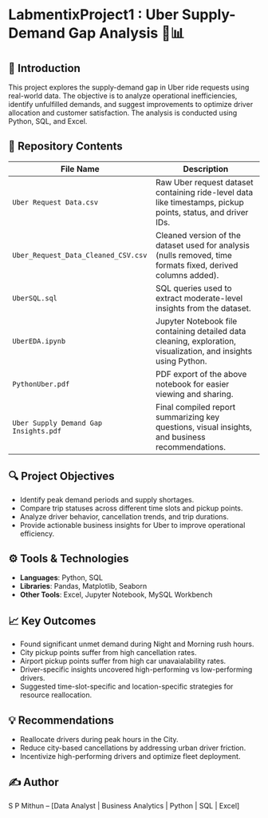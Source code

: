 # LabmentixProject1 : Uber Supply-Demand Gap Analysis 🚖📊

## 📌 Introduction

This project explores the supply-demand gap in Uber ride requests using real-world data. The objective is to analyze operational inefficiencies, identify unfulfilled demands, and suggest improvements to optimize driver allocation and customer satisfaction. The analysis is conducted using Python, SQL, and Excel.

## 📂 Repository Contents

| File Name                             | Description                                                                                                     |
| ------------------------------------- | --------------------------------------------------------------------------------------------------------------- |
| `Uber Request Data.csv`               | Raw Uber request dataset containing ride-level data like timestamps, pickup points, status, and driver IDs.     |
| `Uber_Request_Data_Cleaned_CSV.csv`   | Cleaned version of the dataset used for analysis (nulls removed, time formats fixed, derived columns added).    |
| `UberSQL.sql`                         | SQL queries used to extract moderate-level insights from the dataset.                                           |
| `UberEDA.ipynb`                       | Jupyter Notebook file containing detailed data cleaning, exploration, visualization, and insights using Python. |
| `PythonUber.pdf`                      | PDF export of the above notebook for easier viewing and sharing.                                                |
| `Uber Supply Demand Gap Insights.pdf` | Final compiled report summarizing key questions, visual insights, and business recommendations.                 |

## 🔍 Project Objectives

* Identify peak demand periods and supply shortages.
* Compare trip statuses across different time slots and pickup points.
* Analyze driver behavior, cancellation trends, and trip durations.
* Provide actionable business insights for Uber to improve operational efficiency.

## ⚙️ Tools & Technologies

* **Languages**: Python, SQL
* **Libraries**: Pandas, Matplotlib, Seaborn
* **Other Tools**: Excel, Jupyter Notebook, MySQL Workbench

## 📈 Key Outcomes

* Found significant unmet demand during Night and Morning rush hours.
* City pickup points suffer from high cancellation rates.
* Airport pickup points suffer from high car unavaialability rates.
* Driver-specific insights uncovered high-performing vs low-performing drivers.
* Suggested time-slot-specific and location-specific strategies for resource reallocation.

## 💡 Recommendations

* Reallocate drivers during peak hours in the City.
* Reduce city-based cancellations by addressing urban driver friction.
* Incentivize high-performing drivers and optimize fleet deployment.

## ✍️ Author

S P Mithun – \[Data Analyst | Business Analytics | Python | SQL | Excel]

